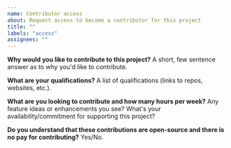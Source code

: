 ```yaml
---
name: Contributor access
about: Request access to become a contributor for this project
title: ""
labels: "access"
assignees: ""
---
```


**Why would you like to contribute to this project?**
A short, few sentence answer as to why you'd like to contribute.

**What are your qualifications?**
A list of qualifications (links to repos, websites, etc.).

**What are you looking to contribute and how many hours per week?**
Any feature ideas or enhancements you see? What's your availability/commitment for supporting this project?

**Do you understand that these contributions are open-source and there is no pay for contributing?**
Yes/No.
